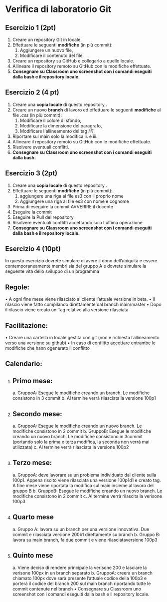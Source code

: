 # Verifica di laboratorio Git

## Esercizio 1 (2pt)
1. Creare un repository Git in locale.
1. Effettuare le seguenti **modifiche** (in più commit):
    1. Aggiungere un nuovo file,
    1. Modificare il contenuto del file.
1. Creare un repository su GitHub e collegarlo a quello locale.
1. Allineare il repository remoto su GitHub con le modifiche effettuate.
1. **Consegnare su Classroom uno screenshot con i comandi eseguiti dalla bash e il repository locale.**

## Esercizio 2 (4 pt)
1. Creare una **copia locale** di questo repository .
1. Creare un nuovo **branch** di lavoro ed effettuare le seguenti **modifiche** al file *.css* (in più commit):
    1. Modificare il colore di sfondo,
    1. Modificare la dimensione del paragrafo,
    1. Modificare l'allineamento del tag *H1*.
1. Riportare sul main solo la modifica ii. e iii.
1. Allineare il repository remoto su GitHub con le modifiche effettuate.
1. Risolvere eventuali conflitti.
1. **Consegnare su Classroom uno screenshot con i comandi eseguiti dalla bash.**

## Esercizio 3 (2pt)
1. Creare una **copia locale** di questo repository .
1. Effettuare le seguenti **modifiche** (in più commit):
    1. aggiungere una riga al file es3 con il proprio nome
    2. Aggiungere una riga al file es3 con nome e cognome
1. Prima di eseguire la commit AVVERIRE il docente
1. Eseguire la commit
1. Eseguire la Pull del repository
1. Risolvere eventuali conflitti accettando solo l'ultima operazione
1. **Consegnare su Classroom uno screenshot con i comandi eseguiti dalla bash e il repository locale.**

## Esercizio 4 (10pt)
In questo esercizio dovrete simulare di avere il dono dell’ubiquità e essere contemporaneamente membri sia del gruppo A e dovrete simulare la seguente vita dello sviluppo di un programma
## Regole:
•	A ogni fine mese viene rilasciato al cliente l’attuale versione in beta.
•	Il rilascio viene fatto compilando direttamente dal branch main/master
•	Dopo il rilascio viene creato un Tag relativo alla versione rilasciata
## Facilitazione:
•	Creare una cartella in locale gestita con git (non è richiesta l’allineamento verso una versione su github)
•	In caso di conflitto accettare entrambe le modifiche che hann ogenerato il conflitto
## Calendario:
1.	## Primo mese:
    a.	GruppoA: Esegue le modifiche creando un branch. Le modifiche consistono in 3 commit
    b.	Al termine verrà rilasciata la versione 100p1
2.	## Secondo mese:
    a.	GruppoA: Esegue le modifiche creando un nuovo branch. Le modifiche consistono in 2 commit
    b.	GruppoB: Esegue le modifiche creando un nuovo branch. Le modifiche consistono in 3commit (portando solo la prima e terza modifica, la seconda non verrà mai utilizzata)
    c.	Al termine verrà rilasciata la versione 100p2
3.	## Terzo mese:
    a.	GruppoA: deve lavorare su un problema individuato dal cliente sulla 100p1. Appena risolto viene rilasciata una versione 100p1d1 e creato tag. A fine mese viene riportata la modifica sul main insieme al lavoro del gruppo B
    b.	GruppoB: Esegue le modifiche creando un nuovo branch. Le modifiche consistono in 2 commit
    c.	Al termine verrà rilascita la verisone 100p3
4.	## Quarto mese
    a.	Gruppo A: lavora su un branch per una versione innovativa. Due commit e rilasciata versione 200b1 direttamente su branch
    b.	Gruppo B: lavora su main branch, fa due commit e viene rilasciataversione 100p3
5.	## Quinto mese
    a.	Viene deciso di rendere principale la verisone 200 e lasciare la verisone 100px in un branch separato
    b.	GruppoA: creerà un branch chiamato 100px dove sarà presente l’attuale codice della 100p3 e porterà il codice del branch 200 sul main branch riportando tutte le commit contenute nel branch
    •	Consegnare su Classroom uno screenshot con i comandi eseguiti dalla bash e il repository locale.

